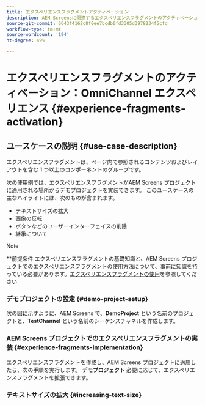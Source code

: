 ```yaml
---
title: エクスペリエンスフラグメントアクティベーション
description: AEM Screensに関連するエクスペリエンスフラグメントのアクティベーションについて学ぶのに役立つ使用例です。
source-git-commit: 6643f4162c8f0ee7bcdb0fd3305d3978234f5cfd
workflow-type: tm+mt
source-wordcount: '194'
ht-degree: 49%

---
```



# エクスペリエンスフラグメントのアクティベーション：OmniChannel エクスペリエンス {#experience-fragments-activation}

## ユースケースの説明 {#use-case-description}

エクスペリエンスフラグメントは、ページ内で参照されるコンテンツおよびレイアウトを含む 1 つ以上のコンポーネントのグループです。

次の使用例では、エクスペリエンスフラグメントがAEM Screens プロジェクトに適用される場所からデモプロジェクトを実装できます。 このユースケースの主なハイライトには、次のものが含まれます。

* テキストサイズの拡大
* 画像の反転
* ボタンなどのユーザーインターフェイスの削除
* 継承について

>[!NOTE]
>**前提条件
>エクスペリエンスフラグメントの基礎知識と、AEM Screens プロジェクトでのエクスペリエンスフラグメントの使用方法について、事前に知識を持っている必要があります。[エクスペリエンスフラグメントの使用](/help/user-guide/experience-fragments-in-screens.md)を参照してください

### デモプロジェクトの設定 {#demo-project-setup}

次の図に示すように、AEM Screens で、**DemoProject** という名前のプロジェクトと、**TestChannel** という名前のシーケンスチャネルを作成します。

### AEM Screens プロジェクトでのエクスペリエンスフラグメントの実装 {#experience-fragments-implementation}

エクスペリエンスフラグメントを作成し、AEM Screens プロジェクトに適用したら、次の手順を実行します。 **デモプロジェクト** 必要に応じて、エクスペリエンスフラグメントを拡張できます。

### テキストサイズの拡大 {#increasing-text-size}







